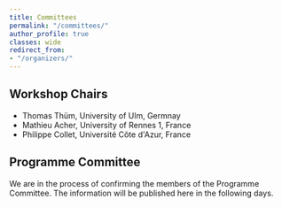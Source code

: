```yaml
---
title: Committees
permalink: "/committees/"
author_profile: true
classes: wide
redirect_from:
- "/organizers/"
---
```


## Workshop Chairs
* Thomas Thüm, University of Ulm, Germnay
* Mathieu Acher, University of Rennes 1, France
* Philippe Collet, Université Côte d'Azur, France

## Programme Committee
We are in the process of confirming the members of the Programme Committee. 
The information will be published here in the following days.